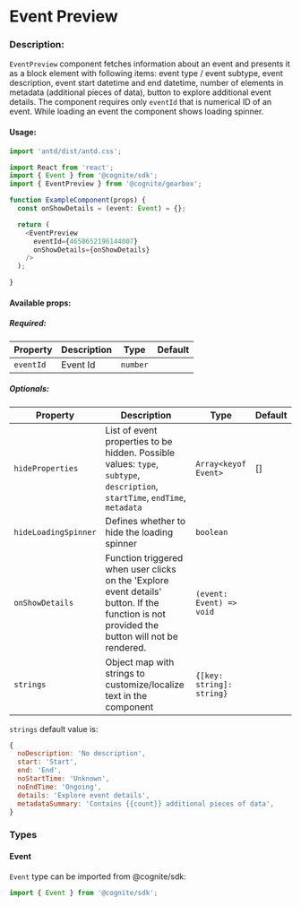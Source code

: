 # Event Preview

<!-- STORY -->

### Description:

`EventPreview` component fetches information about an event and presents it as a block element with following items: event type / event subtype,
event description, event start datetime and end datetime, number of elements in metadata (additional pieces of data), button to explore 
additional event details. The component requires only `eventId` that is numerical ID of an event. While loading an event the component 
shows loading spinner.

#### Usage:

```typescript jsx
import 'antd/dist/antd.css';

import React from 'react';
import { Event } from '@cognite/sdk';
import { EventPreview } from '@cognite/gearbox';

function ExampleComponent(props) {
  const onShowDetails = (event: Event) = {};

  return (
    <EventPreview 
      eventId={4650652196144007}
      onShowDetails={onShowDetails} 
    />
  );

}
```

#### Available props:

##### Required:

| Property  | Description | Type     | Default |
| --------- | ----------- | -------- | ------- |
| `eventId` | Event Id    | `number` |         |

##### Optionals:

| Property            | Description                                                            | Type                                          | Default     |
| ------------------- | ---------------------------------------------------------------------- | --------------------------------------------- | ----------- |
| `hideProperties`    | List of event properties to be hidden. Possible values: `type`, `subtype`, `description`, `startTime`, `endTime`, `metadata`| `Array<keyof Event>`                          | []          |
| `hideLoadingSpinner`| Defines whether to hide the loading spinner                            | `boolean`                       |             | false       |
| `onShowDetails`     | Function triggered when user clicks on the 'Explore event details' button. If the function is not provided the button will not be rendered. | `(event: Event) => void`     |             |             |
| `strings`           | Object map with strings to customize/localize text in the component    | `{[key: string]: string}`       |             |             |

`strings` default value is:
```js
{
  noDescription: 'No description',
  start: 'Start',
  end: 'End',
  noStartTime: 'Unknown',
  noEndTime: 'Ongoing',
  details: 'Explore event details',
  metadataSummary: 'Contains {{count}} additional pieces of data',
}
```


### Types

#### Event
`Event` type can be imported from @cognite/sdk:

```typescript
import { Event } from '@cognite/sdk';
```

